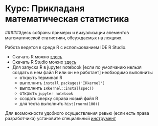 # Курс: Прикладаня математическая статистика
#####Здесь собраны примеры и визуализации элементов математической статистики, обсуждаемых на лекциях.

Работа ведется в среде R с использованием IDE R Studio.
* Скачать R можно [здесь](https://www.r-project.org/)
* Скачать R Studio можно [здесь](https://rstudio.com/products/rstudio/)
* Для запуска R в jupyter notebook [если по умолчанию нельзя создать в нем файл R или он не работает] необходимо выполнить:
  * открыть терминал R
  * выполнить `install.packages('IRkernel')`
  * выполнить `IRkernel::installspec()`
  * открыть `jupyter notebook`
  * создать сверху справа новый файл R
  * для теста выполнить `hist(rnorm(100))`

Для возможности удобного осуществления ревью (если есть права разработчика) установите специальный [инструмент](https://app.reviewnb.com)